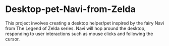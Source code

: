 # Desktop-pet-Navi-from-Zelda
This project involves creating a desktop helper/pet inspired by the fairy Navi from The Legend of Zelda series. Navi will hop around the desktop, responding to user interactions such as mouse clicks and following the cursor.